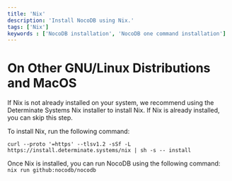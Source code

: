 ```yaml
---
title: 'Nix'
description: 'Install NocoDB using Nix.'
tags: ['Nix']
keywords : ['NocoDB installation', 'NocoDB one command installation']
---
```


# On Other GNU/Linux Distributions and MacOS

If Nix is not already installed on your system, we recommend using the Determinate Systems Nix installer to install Nix. If Nix is already installed, you can skip this step.

To install Nix, run the following command:

```
curl --proto '=https' --tlsv1.2 -sSf -L https://install.determinate.systems/nix | sh -s -- install
```

Once Nix is installed, you can run NocoDB using the following command:
``` nix run github:nocodb/nocodb ```

